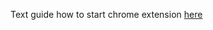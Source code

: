 Text guide how to start chrome extension [here](https://thoughtbot.com/blog/how-to-make-a-chrome-extension)
